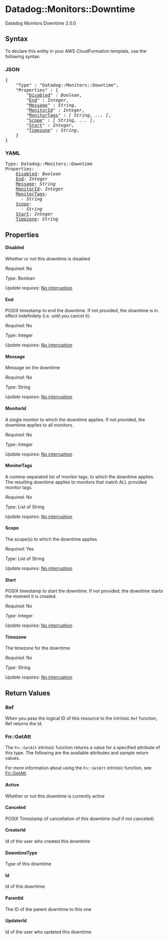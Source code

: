 # Datadog::Monitors::Downtime

Datadog Monitors Downtime 2.0.0

## Syntax

To declare this entity in your AWS CloudFormation template, use the following syntax:

### JSON

<pre>
{
    "Type" : "Datadog::Monitors::Downtime",
    "Properties" : {
        "<a href="#disabled" title="Disabled">Disabled</a>" : <i>Boolean</i>,
        "<a href="#end" title="End">End</a>" : <i>Integer</i>,
        "<a href="#message" title="Message">Message</a>" : <i>String</i>,
        "<a href="#monitorid" title="MonitorId">MonitorId</a>" : <i>Integer</i>,
        "<a href="#monitortags" title="MonitorTags">MonitorTags</a>" : <i>[ String, ... ]</i>,
        "<a href="#scope" title="Scope">Scope</a>" : <i>[ String, ... ]</i>,
        "<a href="#start" title="Start">Start</a>" : <i>Integer</i>,
        "<a href="#timezone" title="Timezone">Timezone</a>" : <i>String</i>,
    }
}
</pre>

### YAML

<pre>
Type: Datadog::Monitors::Downtime
Properties:
    <a href="#disabled" title="Disabled">Disabled</a>: <i>Boolean</i>
    <a href="#end" title="End">End</a>: <i>Integer</i>
    <a href="#message" title="Message">Message</a>: <i>String</i>
    <a href="#monitorid" title="MonitorId">MonitorId</a>: <i>Integer</i>
    <a href="#monitortags" title="MonitorTags">MonitorTags</a>: <i>
      - String</i>
    <a href="#scope" title="Scope">Scope</a>: <i>
      - String</i>
    <a href="#start" title="Start">Start</a>: <i>Integer</i>
    <a href="#timezone" title="Timezone">Timezone</a>: <i>String</i>
</pre>

## Properties

#### Disabled

Whether or not this downtime is disabled

_Required_: No

_Type_: Boolean

_Update requires_: [No interruption](https://docs.aws.amazon.com/AWSCloudFormation/latest/UserGuide/using-cfn-updating-stacks-update-behaviors.html#update-no-interrupt)

#### End

POSIX timestamp to end the downtime. If not provided, the downtime is in effect indefinitely (i.e. until you cancel it).

_Required_: No

_Type_: Integer

_Update requires_: [No interruption](https://docs.aws.amazon.com/AWSCloudFormation/latest/UserGuide/using-cfn-updating-stacks-update-behaviors.html#update-no-interrupt)

#### Message

Message on the downtime

_Required_: No

_Type_: String

_Update requires_: [No interruption](https://docs.aws.amazon.com/AWSCloudFormation/latest/UserGuide/using-cfn-updating-stacks-update-behaviors.html#update-no-interrupt)

#### MonitorId

A single monitor to which the downtime applies. If not provided, the downtime applies to all monitors.

_Required_: No

_Type_: Integer

_Update requires_: [No interruption](https://docs.aws.amazon.com/AWSCloudFormation/latest/UserGuide/using-cfn-updating-stacks-update-behaviors.html#update-no-interrupt)

#### MonitorTags

A comma-separated list of monitor tags, to which the downtime applies. The resulting downtime applies to monitors that match ALL provided monitor tags.

_Required_: No

_Type_: List of String

_Update requires_: [No interruption](https://docs.aws.amazon.com/AWSCloudFormation/latest/UserGuide/using-cfn-updating-stacks-update-behaviors.html#update-no-interrupt)

#### Scope

The scope(s) to which the downtime applies

_Required_: Yes

_Type_: List of String

_Update requires_: [No interruption](https://docs.aws.amazon.com/AWSCloudFormation/latest/UserGuide/using-cfn-updating-stacks-update-behaviors.html#update-no-interrupt)

#### Start

POSIX timestamp to start the downtime. If not provided, the downtime starts the moment it is created.

_Required_: No

_Type_: Integer

_Update requires_: [No interruption](https://docs.aws.amazon.com/AWSCloudFormation/latest/UserGuide/using-cfn-updating-stacks-update-behaviors.html#update-no-interrupt)

#### Timezone

The timezone for the downtime

_Required_: No

_Type_: String

_Update requires_: [No interruption](https://docs.aws.amazon.com/AWSCloudFormation/latest/UserGuide/using-cfn-updating-stacks-update-behaviors.html#update-no-interrupt)

## Return Values

### Ref

When you pass the logical ID of this resource to the intrinsic `Ref` function, Ref returns the Id.

### Fn::GetAtt

The `Fn::GetAtt` intrinsic function returns a value for a specified attribute of this type. The following are the available attributes and sample return values.

For more information about using the `Fn::GetAtt` intrinsic function, see [Fn::GetAtt](https://docs.aws.amazon.com/AWSCloudFormation/latest/UserGuide/intrinsic-function-reference-getatt.html).

#### Active

Whether or not this downtime is currently active

#### Canceled

POSIX Timestamp of cancellation of this downtime (null if not canceled)

#### CreatorId

Id of the user who created this downtime

#### DowntimeType

Type of this downtime

#### Id

Id of this downtime

#### ParentId

The ID of the parent downtime to this one

#### UpdaterId

Id of the user who updated this downtime


